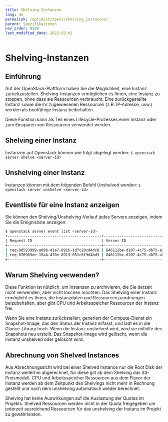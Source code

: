```yaml
---
title: Shelving-Instanzen
lang: de
permalink: /optimist/specs/shelving_instances/
parent: Spezifikationen
nav_order: 9500
last_modified_date: 2022-02-02
---
```


# Shelving-Instanzen

## Einführung

Auf der OpenStack-Plattform haben Sie die Möglichkeit, eine Instanz zurückzustellen. Shelving-Instanzen ermöglichen es Ihnen, eine Instanz zu stoppen, ohne dass sie Ressourcen verbraucht.
Eine zurückgestellte Instanz sowie die ihr zugewiesenen Ressourcen (z.B. IP-Adresse, usw.) werden als bootfähige Instanz beibehalten.

Diese Funktion kann als Teil eines Lifecycle-Prozesses einer Instanz oder zum Einsparen von Ressourcen verwendet werden.

## Shelving einer Instanz

Instanzen auf Openstack können wie folgt abgelegt werden:
`$ openstack server shelve <server-id>`

## Unshelving einer Instanz

Instanzen können mit dem folgenden Befehl Unshelved werden:
`$ openstack server unshelve <server-id>`

## Eventliste für eine Instanz anzeigen

Sie können den Shelving/Unshelving-Verlauf jedes Servers anzeigen, indem Sie die Ereignisliste anzeigen:

```bash
$ openstack server event list <server-id>
+------------------------------------------+--------------------------------------+--------+----------------------------+
| Request ID                               | Server ID                            | Action | Start Time                 |
+------------------------------------------+--------------------------------------+--------+----------------------------+
| req-8d593999-a09b-41a7-8916-1d7c28cd4dc0 | 846112be-d107-4c75-db75-a32eb47a78c5 | shelve | 2022-07-17T15:28:08.000000 |
| req-076969ee-15a4-470e-8913-051c6f9d4bd3 | 846112be-d107-4c75-db75-a32eb47a78c5 | create | 2022-07-19T16:15:22.000000 |
+------------------------------------------+--------------------------------------+--------+----------------------------+
```

## Warum Shelving verwenden?

Diese Funktion ist nützlich, um Instanzen zu archivieren, die Sie derzeit nicht verwenden, aber nicht löschen möchten. Das Shelving einer Instanz ermöglicht es Ihnen, die Instanzdaten und Ressourcenzuordnungen beizubehalten, aber gibt CPU und Arbeitsspeicher Ressourcen der Instanz frei.

Wenn Sie eine Instanz zurückstellen, generiert der Compute-Dienst ein Snapshot-Image, das den Status der Instanz erfasst, und lädt es in die Glance-Library hoch. Wenn die Instanz unshelved wird, wird sie mithilfe des Snapshots neu erstellt.
Das Snapshot-Image wird gelöscht, wenn die Instanz unshelved oder gelöscht wird.

## Abrechnung von Shelved Instances

Aus Abrechnungssicht wird bei einer Shelved Instance nur die Root Disk der Instanz weiterhin abgerechnet, für diese gilt ab dem Shelving das S3-Preismodell. CPU und Arbeitsspeicher Ressourcen aus dem Flavor der Instanz werden ab dem Zeitpunkt des Shelvings nicht mehr in Rechnung gestellt und nach dem unshelving automatisch wieder berechnet.

Shelving hat keine Auswirkungen auf die Auslastung der Quotas im Projekts. Shelved Ressourcen werden nicht in der Quota freigegeben um jederzeit ausreichend Ressourcen für das unshelving der Instanz im Projekt zu gewährleisten.
